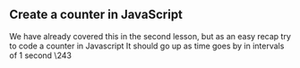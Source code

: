 ## Create a counter in JavaScript

We have already covered this in the second lesson, but as an easy recap try to code a counter in Javascript
It should go up as time goes by in intervals of 1 second \243 